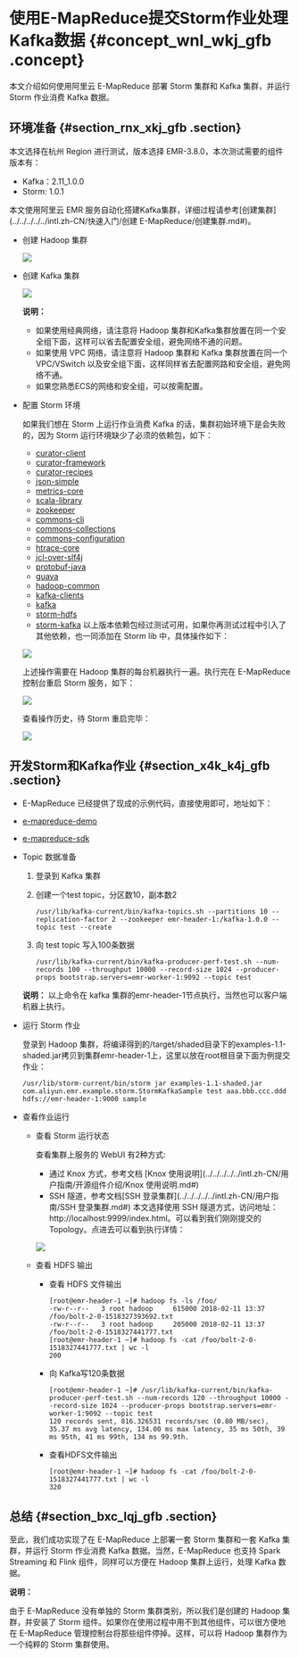 # 使用E-MapReduce提交Storm作业处理Kafka数据 {#concept_wnl_wkj_gfb .concept}

本文介绍如何使用阿里云 E-MapReduce 部署 Storm 集群和 Kafka 集群，并运行 Storm 作业消费 Kafka 数据。

## 环境准备 {#section_rnx_xkj_gfb .section}

本文选择在杭州 Region 进行测试，版本选择 EMR-3.8.0，本次测试需要的组件版本有：

-   Kafka：2.11\_1.0.0
-   Storm: 1.0.1

本文使用阿里云 EMR 服务自动化搭建Kafka集群，详细过程请参考[创建集群](../../../../../intl.zh-CN/快速入门/创建 E-MapReduce/创建集群.md#)。

-   创建 Hadoop 集群

    ![](http://static-aliyun-doc.oss-cn-hangzhou.aliyuncs.com/assets/img/21765/154823533312655_zh-CN.png)

-   创建 Kafka 集群

    ![](http://static-aliyun-doc.oss-cn-hangzhou.aliyuncs.com/assets/img/21765/154823533312657_zh-CN.png)

    **说明：** 

    -   如果使用经典网络，请注意将 Hadoop 集群和Kafka集群放置在同一个安全组下面，这样可以省去配置安全组，避免网络不通的问题。
    -   如果使用 VPC 网络，请注意将 Hadoop 集群和 Kafka 集群放置在同一个 VPC/VSwitch 以及安全组下面，这样同样省去配置网路和安全组，避免网络不通。
    -   如果您熟悉ECS的网络和安全组，可以按需配置。
-   配置 Storm 环境

    如果我们想在 Storm 上运行作业消费 Kafka 的话，集群初始环境下是会失败的，因为 Storm 运行环境缺少了必须的依赖包，如下：

    -   [curator-client](http://central.maven.org/maven2/org/apache/curator/curator-client/2.10.0/curator-client-2.10.0.jar)
    -   [curator-framework](http://central.maven.org/maven2/org/apache/curator/curator-framework/2.10.0/curator-framework-2.10.0.jar)
    -   [curator-recipes](http://central.maven.org/maven2/org/apache/curator/curator-recipes/2.10.0/curator-recipes-2.10.0.jar)
    -   [json-simple](http://central.maven.org/maven2/com/googlecode/json-simple/json-simple/1.1/json-simple-1.1.jar)
    -   [metrics-core](http://central.maven.org/maven2/com/yammer/metrics/metrics-core/2.2.0/metrics-core-2.2.0.jar)
    -   [scala-library](http://central.maven.org/maven2/org/scala-lang/scala-library/2.11.7/scala-library-2.11.7.jar)
    -   [zookeeper](http://central.maven.org/maven2/org/apache/zookeeper/zookeeper/3.4.6/zookeeper-3.4.6.jar)
    -   [commons-cli](http://central.maven.org/maven2/commons-cli/commons-cli/1.3.1/commons-cli-1.3.1.jar)
    -   [commons-collections](http://central.maven.org/maven2/commons-collections/commons-collections/3.2.2/commons-collections-3.2.2.jar)
    -   [commons-configuration](http://central.maven.org/maven2/commons-configuration/commons-configuration/1.6/commons-configuration-1.6.jar)
    -   [htrace-core](http://central.maven.org/maven2/org/htrace/htrace-core/3.0.4/htrace-core-3.0.4.jar)
    -   [jcl-over-slf4j](http://central.maven.org/maven2/org/slf4j/jcl-over-slf4j/1.6.6/jcl-over-slf4j-1.6.6.jar)
    -   [protobuf-java](http://central.maven.org/maven2/com/google/protobuf/protobuf-java/2.5.0/protobuf-java-2.5.0.jar)
    -   [guava](http://search.maven.org/remotecontent?filepath=com/google/guava/guava/23.0/guava-23.0.jar)
    -   [hadoop-common](http://central.maven.org/maven2/org/apache/hadoop/hadoop-common/3.0.0/hadoop-common-3.0.0.jar)
    -   [kafka-clients](http://central.maven.org/maven2/org/apache/kafka/kafka-clients/1.0.0/kafka-clients-1.0.0.jar)
    -   [kafka](http://central.maven.org/maven2/org/apache/kafka/kafka_2.10/0.10.0.1/kafka_2.10-0.10.0.1.jar)
    -   [storm-hdfs](http://central.maven.org/maven2/org/apache/storm/storm-hdfs/1.1.2/storm-hdfs-1.1.2.jar)
    -   [storm-kafka](http://central.maven.org/maven2/org/apache/storm/storm-kafka/1.1.2/storm-kafka-1.1.2.jar)
    以上版本依赖包经过测试可用，如果你再测试过程中引入了其他依赖，也一同添加在 Storm lib 中，具体操作如下：

    ![](http://static-aliyun-doc.oss-cn-hangzhou.aliyuncs.com/assets/img/21765/154823533312659_zh-CN.png)

    上述操作需要在 Hadoop 集群的每台机器执行一遍。执行完在 E-MapReduce 控制台重启 Storm 服务，如下：

    ![](http://static-aliyun-doc.oss-cn-hangzhou.aliyuncs.com/assets/img/21765/154823533312660_zh-CN.png)

    查看操作历史，待 Storm 重启完毕：

    ![](http://static-aliyun-doc.oss-cn-hangzhou.aliyuncs.com/assets/img/21765/154823533312661_zh-CN.png)


## 开发Storm和Kafka作业 {#section_x4k_k4j_gfb .section}

-   E-MapReduce 已经提供了现成的示例代码，直接使用即可，地址如下：

-   [e-mapreduce-demo](https://github.com/aliyun/aliyun-emapreduce-demo)
-   [e-mapreduce-sdk](https://github.com/aliyun/aliyun-emapreduce-sdk)
-   Topic 数据准备

    1.  登录到 Kafka 集群
    2.  创建一个test topic，分区数10，副本数2

        ```
        /usr/lib/kafka-current/bin/kafka-topics.sh --partitions 10 --replication-factor 2 --zookeeper emr-header-1:/kafka-1.0.0 --topic test --create
        ```

    3.  向 test topic 写入100条数据

        ```
        /usr/lib/kafka-current/bin/kafka-producer-perf-test.sh --num-records 100 --throughput 10000 --record-size 1024 --producer-props bootstrap.servers=emr-worker-1:9092 --topic test
        ```

    **说明：** 以上命令在 kafka 集群的emr-header-1节点执行，当然也可以客户端机器上执行。

-   运行 Storm 作业

    登录到 Hadoop 集群，将编译得到的/target/shaded目录下的examples-1.1-shaded.jar拷贝到集群emr-header-1上，这里以放在root根目录下面为例提交作业：

    ```
    /usr/lib/storm-current/bin/storm jar examples-1.1-shaded.jar com.aliyun.emr.example.storm.StormKafkaSample test aaa.bbb.ccc.ddd hdfs://emr-header-1:9000 sample
    ```

-   查看作业运行
    -   查看 Storm 运行状态

        查看集群上服务的 WebUI 有2种方式:

        -   通过 Knox 方式，参考文档 [Knox 使用说明](../../../../../intl.zh-CN/用户指南/开源组件介绍/Knox 使用说明.md#)
        -   SSH 隧道，参考文档[SSH 登录集群](../../../../../intl.zh-CN/用户指南/SSH 登录集群.md#)
        本文选择使用 SSH 隧道方式，访问地址：http://localhost:9999/index.html。可以看到我们刚刚提交的 Topology。点进去可以看到执行详情：

        ![](http://static-aliyun-doc.oss-cn-hangzhou.aliyuncs.com/assets/img/21765/154823533312663_zh-CN.png)

    -   查看 HDFS 输出
        -   查看 HDFS 文件输出

            ```
            [root@emr-header-1 ~]# hadoop fs -ls /foo/
            -rw-r--r--   3 root hadoop     615000 2018-02-11 13:37 /foo/bolt-2-0-1518327393692.txt
            -rw-r--r--   3 root hadoop     205000 2018-02-11 13:37 /foo/bolt-2-0-1518327441777.txt
            [root@emr-header-1 ~]# hadoop fs -cat /foo/bolt-2-0-1518327441777.txt | wc -l
            200
            ```

        -   向 Kafka写120条数据

            ```
            [root@emr-header-1 ~]# /usr/lib/kafka-current/bin/kafka-producer-perf-test.sh --num-records 120 --throughput 10000 --record-size 1024 --producer-props bootstrap.servers=emr-worker-1:9092 --topic test
            120 records sent, 816.326531 records/sec (0.80 MB/sec), 35.37 ms avg latency, 134.00 ms max latency, 35 ms 50th, 39 ms 95th, 41 ms 99th, 134 ms 99.9th.
            ```

        -   查看HDFS文件输出

            ```
            [root@emr-header-1 ~]# hadoop fs -cat /foo/bolt-2-0-1518327441777.txt | wc -l
            320
            ```


## 总结 {#section_bxc_lqj_gfb .section}

至此，我们成功实现了在 E-MapReduce 上部署一套 Storm 集群和一套 Kafka 集群，并运行 Storm 作业消费 Kafka 数据。当然，E-MapReduce 也支持 Spark Streaming 和 Flink 组件，同样可以方便在 Hadoop 集群上运行，处理 Kafka 数据。

**说明：** 

由于 E-MapReduce 没有单独的 Storm 集群类别，所以我们是创建的 Hadoop 集群，并安装了 Storm 组件。如果你在使用过程中用不到其他组件，可以很方便地在 E-MapReduce 管理控制台将那些组件停掉。这样，可以将 Hadoop 集群作为一个纯粹的 Storm 集群使用。

